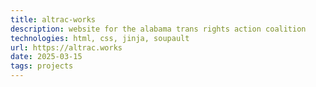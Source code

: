 ```yaml
---
title: altrac-works
description: website for the alabama trans rights action coalition
technologies: html, css, jinja, soupault
url: https://altrac.works
date: 2025-03-15
tags: projects
---
```

